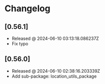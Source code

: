 # Changelog

## [0.56.1]

- Released @ 2024-06-10 03:13:18.086237Z
- Fix typo

## [0.56.0]

- Released @ 2024-06-10 02:38:16.203339Z
- Add sub-package: location_utils_package

